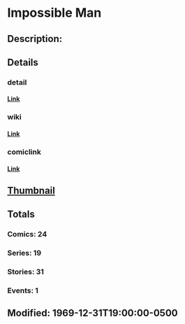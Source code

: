 # Impossible Man
## Description: 
## Details
### detail
#### [Link](http://marvel.com/characters/1029/impossible_man?utm_campaign=apiRef&utm_source=225578a89fc76f3d20fbffda5d17a88d)
### wiki
#### [Link](http://marvel.com/universe/Impossible_Man?utm_campaign=apiRef&utm_source=225578a89fc76f3d20fbffda5d17a88d)
### comiclink
#### [Link](http://marvel.com/comics/characters/1009364/impossible_man?utm_campaign=apiRef&utm_source=225578a89fc76f3d20fbffda5d17a88d)
## [Thumbnail](http://i.annihil.us/u/prod/marvel/i/mg/8/90/4c003eb8e1d23.jpg)
## Totals
### Comics: 24
### Series: 19
### Stories: 31
### Events: 1
## Modified: 1969-12-31T19:00:00-0500